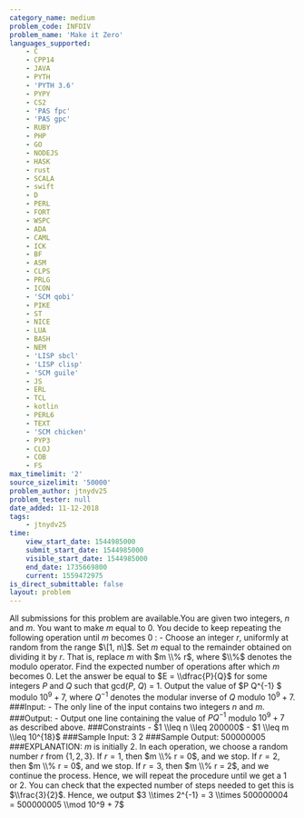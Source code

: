 ```yaml
---
category_name: medium
problem_code: INFDIV
problem_name: 'Make it Zero'
languages_supported:
    - C
    - CPP14
    - JAVA
    - PYTH
    - 'PYTH 3.6'
    - PYPY
    - CS2
    - 'PAS fpc'
    - 'PAS gpc'
    - RUBY
    - PHP
    - GO
    - NODEJS
    - HASK
    - rust
    - SCALA
    - swift
    - D
    - PERL
    - FORT
    - WSPC
    - ADA
    - CAML
    - ICK
    - BF
    - ASM
    - CLPS
    - PRLG
    - ICON
    - 'SCM qobi'
    - PIKE
    - ST
    - NICE
    - LUA
    - BASH
    - NEM
    - 'LISP sbcl'
    - 'LISP clisp'
    - 'SCM guile'
    - JS
    - ERL
    - TCL
    - kotlin
    - PERL6
    - TEXT
    - 'SCM chicken'
    - PYP3
    - CLOJ
    - COB
    - FS
max_timelimit: '2'
source_sizelimit: '50000'
problem_author: jtnydv25
problem_tester: null
date_added: 11-12-2018
tags:
    - jtnydv25
time:
    view_start_date: 1544985000
    submit_start_date: 1544985000
    visible_start_date: 1544985000
    end_date: 1735669800
    current: 1559472975
is_direct_submittable: false
layout: problem
---
```

All submissions for this problem are available.You are given two integers, $n$ and $m$. You want to make $m$ equal to $0$. You decide to keep repeating the following operation until $m$ becomes $0$ : - Choose an integer $r$, uniformly at random from the range $\[1, n\]$. Set $m$ equal to the remainder obtained on dividing it by $r$. That is, replace $m$ with $m \\% r$, where $\\%$ denotes the modulo operator. Find the expected number of operations after which $m$ becomes $0$. Let the answer be equal to $E = \\dfrac{P}{Q}$ for some integers $P$ and $Q$ such that gcd($P$, $Q$) = 1. Output the value of $P Q^{-1} $ modulo $10^9 + 7$, where $Q^{-1}$ denotes the modular inverse of $Q$ modulo $10^9 + 7$. ###Input: - The only line of the input contains two integers $n$ and $m$. ###Output: - Output one line containing the value of $P Q^{-1}$ modulo $10^9 + 7$ as described above. ###Constraints - $1 \\leq n \\leq 200000$ - $1 \\leq m \\leq 10^{18}$ ###Sample Input: 3 2 ###Sample Output: 500000005 ###EXPLANATION: $m$ is initially $2$. In each operation, we choose a random number $r$ from {$1, 2, 3$}. If $r = 1$, then $m \\% r = 0$, and we stop. If $r = 2$, then $m \\% r = 0$, and we stop. If $r = 3$, then $m \\% r = 2$, and we continue the process. Hence, we will repeat the procedure until we get a $1$ or $2$. You can check that the expected number of steps needed to get this is $\\frac{3}{2}$. Hence, we output $3 \\times 2^{-1} = 3 \\times 500000004 = 500000005 \\mod 10^9 + 7$
